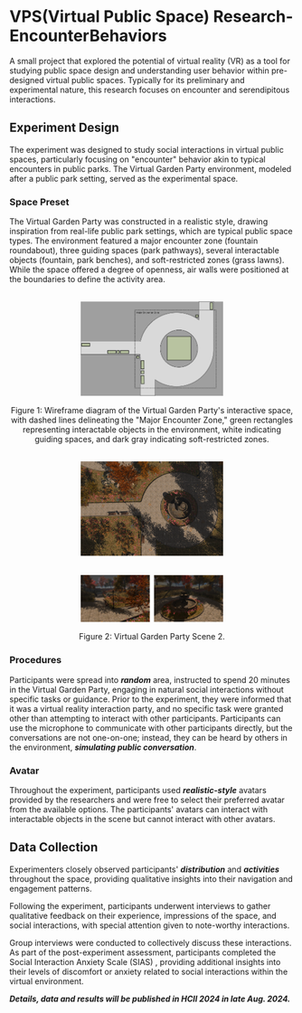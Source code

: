 # VPS(Virtual Public Space) Research-EncounterBehaviors

A small project that explored the potential of virtual reality (VR) as a tool for studying public space design and understanding user behavior within pre-designed virtual public spaces. Typically for its preliminary and experimental nature, this research focuses on encounter and serendipitous interactions.

## Experiment Design

The experiment was designed to study social interactions in virtual public spaces, particularly focusing on "encounter" behavior akin to typical encounters in public parks. The Virtual Garden Party environment, modeled after a public park setting, served as the experimental space.

### Space Preset

The Virtual Garden Party was constructed in a realistic style, drawing inspiration from real-life public park settings, which are typical public space types. The environment featured a major encounter zone (fountain roundabout), three guiding spaces (park pathways), several interactable objects (fountain, park benches), and soft-restricted zones (grass lawns). While the space offered a degree of openness, air walls were positioned at the boundaries to define the activity area.

<p align="center">
    <br>
    <img src="Pics/LineGraph.png" width="50%">
    <br>
</p>

<p align="center">
    Figure 1: Wireframe diagram of the Virtual Garden Party's interactive space, with dashed lines delineating the "Major Encounter Zone," green rectangles representing interactable objects in the environment, white indicating guiding spaces, and dark gray indicating soft-restricted zones.
</p>

<p align="center">
    <br>
    <img src="Pics/RenderGraph.png" width="50%">
    <br>
</p>

<p align="center">
    <br>
    <img src="Pics/RenderGraph2.png" width="50%">
    <br>
</p>

<p align="center">
    Figure 2: Virtual Garden Party Scene 2. 
</p>

### Procedures

Participants were spread into ***random*** area, instructed to spend 20 minutes in the Virtual Garden Party, engaging in natural social interactions without specific tasks or guidance. Prior to the experiment, they were informed that it was a virtual reality interaction party, and no specific task were granted other than attempting to interact with other participants. Participants can use the microphone to communicate with other participants directly, but the conversations are not one-on-one; instead, they can be heard by others in the environment, ***simulating public conversation***.

### Avatar

Throughout the experiment, participants used ***realistic-style*** avatars provided by the researchers and were free to select their preferred avatar from the available options. The participants' avatars can interact with interactable objects in the scene but cannot interact with other avatars.

## Data Collection

Experimenters closely observed participants' ***distribution*** and ***activities*** throughout the space, providing qualitative insights into their navigation and engagement patterns. 

Following the experiment, participants underwent interviews to gather qualitative feedback on their experience, impressions of the space, and social interactions, with special attention given to note-worthy interactions. 

Group interviews were conducted to collectively discuss these interactions. As part of the post-experiment assessment, participants completed the Social Interaction Anxiety Scale (SIAS) , providing additional insights into their levels of discomfort or anxiety related to social interactions within the virtual environment.

***Details, data and results will be published in HCII 2024 in late Aug. 2024.***
